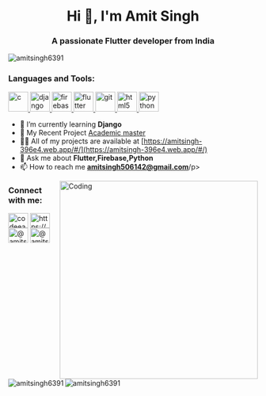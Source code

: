 <h1 align="center">Hi 👋, I'm Amit Singh</h1>
<h3 align="center">A passionate Flutter developer from India</h3>

<p align="left"> <img src="https://komarev.com/ghpvc/?username=amitsingh6391&label=Profile%20views&color=0e75b6&style=flat" alt="amitsingh6391" /> </p>

<h3 align="left">Languages and Tools:</h3>

<p align="left"> <a href="https://www.cprogramming.com/" target="_blank"> <img src="https://devicons.github.io/devicon/devicon.git/icons/c/c-original.svg" alt="c" width="40" height="40"/> </a> <a href="https://www.djangoproject.com/" target="_blank"> <img src="https://devicons.github.io/devicon/devicon.git/icons/django/django-original.svg" alt="django" width="40" height="40"/> </a> <a href="https://firebase.google.com/" target="_blank"> <img src="https://www.vectorlogo.zone/logos/firebase/firebase-icon.svg" alt="firebase" width="40" height="40"/> </a> <a href="https://flutter.dev" target="_blank"> <img src="https://www.vectorlogo.zone/logos/flutterio/flutterio-icon.svg" alt="flutter" width="40" height="40"/> </a> <a href="https://git-scm.com/" target="_blank"> <img src="https://www.vectorlogo.zone/logos/git-scm/git-scm-icon.svg" alt="git" width="40" height="40"/> </a> <a href="https://www.w3.org/html/" target="_blank"> <img src="https://devicons.github.io/devicon/devicon.git/icons/html5/html5-original-wordmark.svg" alt="html5" width="40" height="40"/> </a> <a href="https://www.python.org" target="_blank"> <img src="https://devicons.github.io/devicon/devicon.git/icons/python/python-original.svg" alt="python" width="40" height="40"/> </a> 
<p align="left">
  
 
 - 🌱 I’m currently learning **Django**                                                      
 - 🤝 My Recent Project [Academic master](https://github.com/amitsingh6391/Academic-master)
 - 👨‍💻 All of my projects are available at [https://amitsingh-396e4.web.app/#/](https://amitsingh-396e4.web.app/#/)
 - 💬 Ask me about **Flutter,Firebase,Python**
 - 📫 How to reach me **amitsingh506142@gmail.com**/p>

<img align="right" alt="Coding" width="400" src="https://media.giphy.com/media/Y4ak9Ki2GZCbJxAnJD/giphy.gif">

<h3 align="left">Connect with me:</h3>
<a href="https://twitter.com/codeearth2" target="blank"><img align="center" src="https://cdn.jsdelivr.net/npm/simple-icons@3.0.1/icons/twitter.svg" alt="codeearth2" height="30" width="40" /></a>
<a href="https://linkedin.com/in/https://www.linkedin.com/in/amit-singh-023055193/" target="blank"><img align="center" src="https://cdn.jsdelivr.net/npm/simple-icons@3.0.1/icons/linkedin.svg" alt="https://www.linkedin.com/in/amit-singh-023055193/" height="30" width="40" /></a>
<a href="https://medium.com/@amitsingh" target="blank"><img align="center" src="https://cdn.jsdelivr.net/npm/simple-icons@3.0.1/icons/medium.svg" alt="@amitsingh" height="30" width="40" /></a>
<a href="https://www.hackerearth.com/@amitsingh506142" target="blank"><img align="center" src="https://cdn.jsdelivr.net/npm/simple-icons@3.0.1/icons/hackerearth.svg" alt="@amitsingh506142" height="30" width="40" /></a>
</p>
</p>

<p><img align="left" src="https://github-readme-stats.vercel.app/api/top-langs?username=amitsingh6391&show_icons=true&locale=en&layout=compact" alt="amitsingh6391" /></p>

<p>&nbsp;<img align="center" src="https://github-readme-stats.vercel.app/api?username=amitsingh6391&show_icons=true&locale=en" alt="amitsingh6391" /></p>
